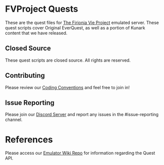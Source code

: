# FVProject Quests
These are the quest files for [The Firionia Vie Project](https://fvproject.com/) emulated server.  These quest scripts cover Original EverQuest, as well as a portion of Kunark content that we have released.

## Closed Source
These quest scripts are closed source.  All rights are reserved.

## Contributing
Please review our [Coding Conventions](https://github.com/Gates-Of-Time/FVProject-Quests/blob/master/CONTRIBUTING.md) and feel free to join in!

## Issue Reporting
Please join our [Discord Server](https://discord.gg/mkhHSN5) and report any issues in the #issue-reporting channel.

# References
Please access our [Emulator Wiki Repo](https://github.com/Gates-Of-Time/eqemu-wiki) for information regarding the Quest API.
